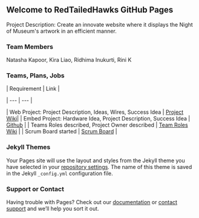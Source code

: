 ## Welcome to RedTailedHawks GitHub Pages
Project Description: Create an innovate website where it displays the Night of Museum's artwork in an efficient manner.

### Team Members
Natasha Kapoor, Kira Liao, Ridhima Inukurti, Rini K

### Teams, Plans, Jobs 
| Requirement | Link |

| ---  | ---  |

| Web Project: Project Description, Ideas, Wires, Success Idea | [Project Wiki](https://github.com/mistylavender/RedTailedHawks/wiki/Project-Design-Wireframe)|
| Embed Project: Hardware Idea, Project Description, Success Idea | [Github](https://github.com/mistylavender/RedTailedHawks/tree/master) |
| Teams Roles described, Project Owner described | [Team Roles Wiki](https://github.com/mistylavender/RedTailedHawks/wiki) |
| Scrum Board started | [Scrum Board](https://github.com/mistylavender/RedTailedHawks/projects/1) |



### Jekyll Themes

Your Pages site will use the layout and styles from the Jekyll theme you have selected in your [repository settings](https://github.com/mistylavender/RedTailedHawks/settings/pages). The name of this theme is saved in the Jekyll `_config.yml` configuration file.

### Support or Contact

Having trouble with Pages? Check out our [documentation](https://docs.github.com/categories/github-pages-basics/) or [contact support](https://support.github.com/contact) and we’ll help you sort it out.
